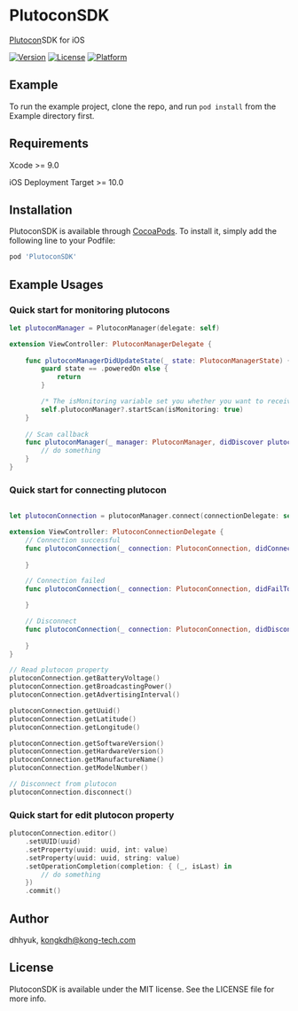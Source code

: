 # PlutoconSDK

[Plutocon](https://kong-tech.com/kong-beacon/plutocon)SDK for iOS

[![Version](https://img.shields.io/cocoapods/v/PlutoconSDK.svg?style=flat)](https://cocoapods.org/pods/PlutoconSDK)
[![License](https://img.shields.io/cocoapods/l/PlutoconSDK.svg?style=flat)](https://cocoapods.org/pods/PlutoconSDK)
[![Platform](https://img.shields.io/cocoapods/p/PlutoconSDK.svg?style=flat)](https://cocoapods.org/pods/PlutoconSDK)

## Example

To run the example project, clone the repo, and run `pod install` from the Example directory first.

## Requirements

Xcode >= 9.0

iOS Deployment Target >= 10.0

## Installation

PlutoconSDK is available through [CocoaPods](https://cocoapods.org). To install
it, simply add the following line to your Podfile:

```ruby
pod 'PlutoconSDK'
```

## Example Usages
### Quick start for monitoring plutocons
```swift
let plutoconManager = PlutoconManager(delegate: self)

extension ViewController: PlutoconManagerDelegate {
    
    func plutoconManagerDidUpdateState(_ state: PlutoconManagerState) {
        guard state == .poweredOn else {
            return
        }

        /* The isMonitoring variable set you whether you want to receive only one callback for one device (default: isMonitoring = false) */
        self.plutoconManager?.startScan(isMonitoring: true)
    }
    
    // Scan callback 
    func plutoconManager(_ manager: PlutoconManager, didDiscover plutocon: Plutocon, plutocons: [Plutocon]) {
        // do something
    }
}
```

### Quick start for connecting plutocon
```swift

let plutoconConnection = plutoconManager.connect(connectionDelegate: self, target: plutocon)

extension ViewController: PlutoconConnectionDelegate {
    // Connection successful
    func plutoconConnection(_ connection: PlutoconConnection, didConnect plutocon: Plutocon) {
    
    }

    // Connection failed
    func plutoconConnection(_ connection: PlutoconConnection, didFailToConnect plutocon: Plutocon, error: Error?) {

    }

    // Disconnect
    func plutoconConnection(_ connection: PlutoconConnection, didDisconnectPeripheral plutocon: Plutocon, error: Error?) {
    
    }
}

// Read plutocon property
plutoconConnection.getBatteryVoltage()
plutoconConnection.getBroadcastingPower()
plutoconConnection.getAdvertisingInterval()

plutoconConnection.getUuid()
plutoconConnection.getLatitude()
plutoconConnection.getLongitude()

plutoconConnection.getSoftwareVersion()
plutoconConnection.getHardwareVersion()
plutoconConnection.getManufactureName()
plutoconConnection.getModelNumber()

// Disconnect from plutocon
plutoconConnection.disconnect()
```

### Quick start for edit plutocon property
````swift
plutoconConnection.editor()
    .setUUID(uuid)
    .setProperty(uuid: uuid, int: value)
    .setProperty(uuid: uuid, string: value)
    .setOperationCompletion(completion: { (_, isLast) in
        // do something
    })
    .commit()
````

## Author

dhhyuk, kongkdh@kong-tech.com

## License

PlutoconSDK is available under the MIT license. See the LICENSE file for more info.
